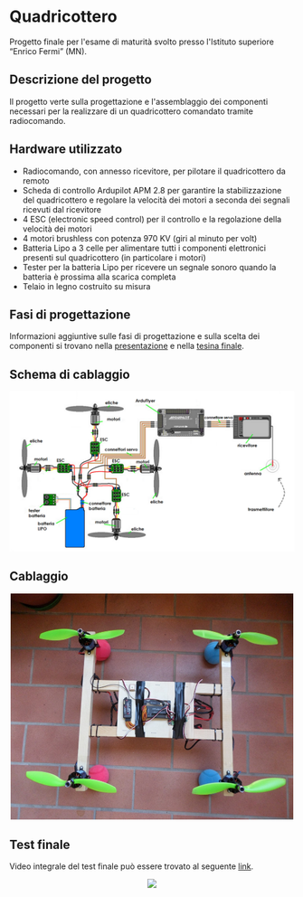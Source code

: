 # Quadricottero
Progetto finale per l'esame di maturità svolto presso l'Istituto superiore “Enrico Fermi” (MN).

## Descrizione del progetto
Il progetto verte sulla progettazione e l'assemblaggio dei componenti necessari per la realizzare di un quadricottero comandato tramite radiocomando.

## Hardware utilizzato
-	Radiocomando, con annesso ricevitore, per pilotare il quadricottero da remoto
-	Scheda di controllo Ardupilot APM 2.8 per garantire la stabilizzazione del quadricottero e regolare la velocità dei motori a seconda dei segnali ricevuti dal ricevitore
-	4  ESC (electronic speed control) per il controllo e la regolazione della velocità dei motori
-	4 motori brushless con potenza 970 KV (giri al minuto per volt) 
-	Batteria Lipo a 3 celle per alimentare tutti i componenti elettronici presenti sul quadricottero (in particolare i motori)
-	Tester per la batteria Lipo per ricevere un segnale sonoro quando la batteria è prossima alla scarica completa
-	Telaio in legno costruito su misura

## Fasi di progettazione
Informazioni aggiuntive sulle fasi di progettazione e sulla scelta dei componenti si trovano nella [presentazione](https://github.com/francesca-cantoni/Quadcopter/blob/master/Presentazione_finale.pdf) e nella [tesina finale](https://github.com/francesca-cantoni/Quadcopter/blob/master/Report_Quadricottero.pdf). 

## Schema di cablaggio
<p align="center">
  <img src="schema_cablaggio.png">
</p>

## Cablaggio
<p align="center">
  <img src="cablaggio.jpg" width="500" height="400">
</p>

## Test finale
Video integrale del test finale può essere trovato al seguente [link](https://www.youtube.com/watch?v=8E-qSqBvzQY&feature=youtu.be).
<p align="center">
  <img src="Quadricottero_test.gif">
</p>
